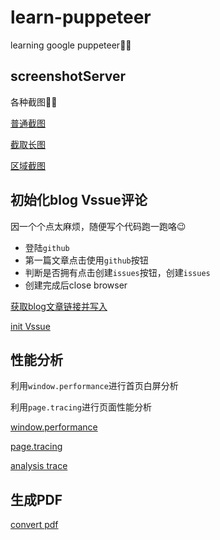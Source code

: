 # learn-puppeteer
learning google puppeteer🐱‍👓

## screenshotServer

各种截图🐱‍💻

[普通截图](https://github.com/blacklisten/learn-puppeteer/blob/master/screenshotServer/screenshotPage.js)

[截取长图](https://github.com/blacklisten/learn-puppeteer/blob/master/screenshotServer/screenshotPageFullScreen.js)

[区域截图](https://github.com/blacklisten/learn-puppeteer/blob/master/screenshotServer/screenshotPageArea.js)

## 初始化blog Vssue评论

因一个个点太麻烦，随便写个代码跑一跑咯😉

- 登陆`github`
- 第一篇文章点击使用`github`按钮
- 判断是否拥有点击创建`issues`按钮，创建`issues`
- 创建完成后close browser

[获取blog文章链接并写入](https://github.com/blacklisten/learn-puppeteer/blob/master/climbServer/getTitleDatas.js)

[init Vssue](https://github.com/blacklisten/learn-puppeteer/blob/master/climbServer/index.js)

## 性能分析

利用`window.performance`进行首页白屏分析

利用`page.tracing`进行页面性能分析

[window.performance](https://developer.mozilla.org/zh-CN/docs/Web/API/Window/performance)

[page.tracing](https://zhaoqize.github.io/puppeteer-api-zh_CN/#?product=Puppeteer&version=v4.0.0&show=api-class-tracing)

[analysis trace](https://github.com/blacklisten/learn-puppeteer/blob/master/analysisTrace/index.js)

## 生成PDF

[convert pdf](https://github.com/blacklisten/learn-puppeteer/blob/master/convertPdf/index.js)
